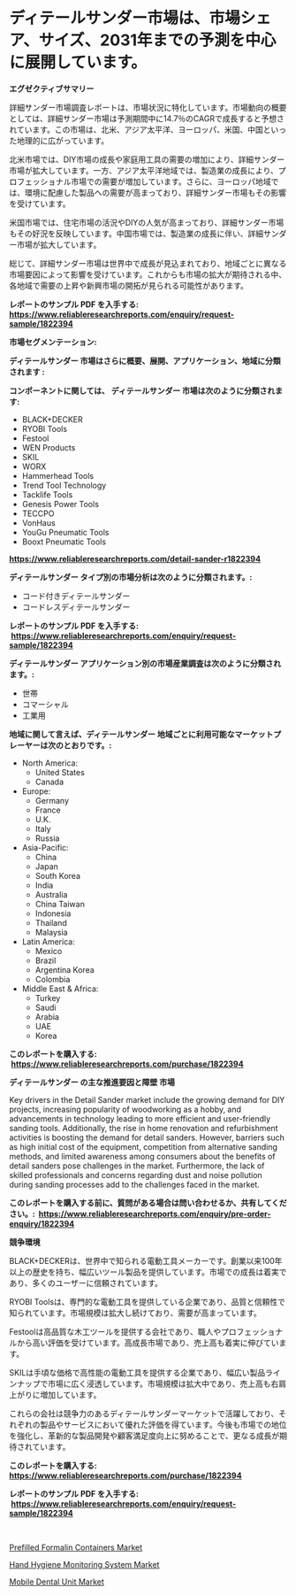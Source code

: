 <p><h1>ディテールサンダー市場は、市場シェア、サイズ、2031年までの予測を中心に展開しています。</h1></p><p><strong>エグゼクティブサマリー</strong></p>
<p><p>詳細サンダー市場調査レポートは、市場状況に特化しています。市場動向の概要としては、詳細サンダー市場は予測期間中に14.7％のCAGRで成長すると予想されています。この市場は、北米、アジア太平洋、ヨーロッパ、米国、中国といった地理的に広がっています。</p><p>北米市場では、DIY市場の成長や家庭用工具の需要の増加により、詳細サンダー市場が拡大しています。一方、アジア太平洋地域では、製造業の成長により、プロフェッショナル市場での需要が増加しています。さらに、ヨーロッパ地域では、環境に配慮した製品への需要が高まっており、詳細サンダー市場もその影響を受けています。</p><p>米国市場では、住宅市場の活況やDIYの人気が高まっており、詳細サンダー市場もその好況を反映しています。中国市場では、製造業の成長に伴い、詳細サンダー市場が拡大しています。</p><p>総じて、詳細サンダー市場は世界中で成長が見込まれており、地域ごとに異なる市場要因によって影響を受けています。これからも市場の拡大が期待される中、各地域で需要の上昇や新興市場の開拓が見られる可能性があります。</p></p>
<p><strong>レポートのサンプル PDF を入手する: <a href="https://www.reliableresearchreports.com/enquiry/request-sample/1822394">https://www.reliableresearchreports.com/enquiry/request-sample/1822394</a></strong></p>
<p><strong>市場セグメンテーション:</strong></p>
<p><strong> ディテールサンダー 市場はさらに概要、展開、アプリケーション、地域に分類されます :</strong></p>
<p><strong>コンポーネントに関しては、 ディテールサンダー 市場は次のように分類されます: &nbsp;</strong></p>
<p><ul><li>BLACK+DECKER</li><li>RYOBI Tools</li><li>Festool</li><li>WEN Products</li><li>SKIL</li><li>WORX</li><li>Hammerhead Tools</li><li>Trend Tool Technology</li><li>Tacklife Tools</li><li>Genesis Power Tools</li><li>TECCPO</li><li>VonHaus</li><li>YouGu Pneumatic Tools</li><li>Booxt Pneumatic Tools</li></ul></p>
<p><strong><a href="https://www.reliableresearchreports.com/detail-sander-r1822394">https://www.reliableresearchreports.com/detail-sander-r1822394</a></strong></p>
<p><strong> ディテールサンダー タイプ別の市場分析は次のように分類されます。:</strong></p>
<p><ul><li>コード付きディテールサンダー</li><li>コードレスディテールサンダー</li></ul></p>
<p><strong>レポートのサンプル PDF を入手する: &nbsp;<a href="https://www.reliableresearchreports.com/enquiry/request-sample/1822394">https://www.reliableresearchreports.com/enquiry/request-sample/1822394</a></strong></p>
<p><strong> ディテールサンダー アプリケーション別の市場産業調査は次のように分類されます。:</strong></p>
<p><ul><li>世帯</li><li>コマーシャル</li><li>工業用</li></ul></p>
<p><strong>地域に関して言えば、ディテールサンダー 地域ごとに利用可能なマーケットプレーヤーは次のとおりです。:</strong></p>
<p><ul>
    <li>
        North America:
        <ul>
            <li>United States</li>
            <li>Canada</li>
        </ul>
    </li>
    <li>
        Europe:
        <ul>
            <li>Germany</li>
            <li>France</li>
            <li>U.K.</li>
            <li>Italy</li>
            <li>Russia</li>
        </ul>
    </li>
    <li>
        Asia-Pacific:
        <ul>
            <li>China</li>
            <li>Japan</li>
            <li>South Korea</li>
            <li>India</li>
            <li>Australia</li>
            <li>China Taiwan</li>
            <li>Indonesia</li>
            <li>Thailand</li>
            <li>Malaysia</li>
        </ul>
    </li>
    <li>
        Latin America:
        <ul>
            <li>Mexico</li>
            <li>Brazil</li>
            <li>Argentina Korea</li>
            <li>Colombia</li>
        </ul>
    </li>
    <li>
        Middle East & Africa:
        <ul>
            <li>Turkey</li>
            <li>Saudi</li>
            <li>Arabia</li>
            <li>UAE</li>
            <li>Korea</li>
        </ul>
    </li>
    </ul></p>
<p><strong>このレポートを購入する: &nbsp;<a href="https://www.reliableresearchreports.com/purchase/1822394">https://www.reliableresearchreports.com/purchase/1822394</a></strong></p>
<p><strong>ディテールサンダー の主な推進要因と障壁 市場</strong></p>
<p><p>Key drivers in the Detail Sander market include the growing demand for DIY projects, increasing popularity of woodworking as a hobby, and advancements in technology leading to more efficient and user-friendly sanding tools. Additionally, the rise in home renovation and refurbishment activities is boosting the demand for detail sanders. However, barriers such as high initial cost of the equipment, competition from alternative sanding methods, and limited awareness among consumers about the benefits of detail sanders pose challenges in the market. Furthermore, the lack of skilled professionals and concerns regarding dust and noise pollution during sanding processes add to the challenges faced in the market.</p></p>
<p><strong>このレポートを購入する前に、質問がある場合は問い合わせるか、共有してください。:&nbsp; <a href="https://www.reliableresearchreports.com/enquiry/pre-order-enquiry/1822394">https://www.reliableresearchreports.com/enquiry/pre-order-enquiry/1822394</a></strong></p>
<p><strong>競争環境</strong></p>
<p><p>BLACK+DECKERは、世界中で知られる電動工具メーカーです。創業以来100年以上の歴史を持ち、幅広いツール製品を提供しています。市場での成長は着実であり、多くのユーザーに信頼されています。</p><p>RYOBI Toolsは、専門的な電動工具を提供している企業であり、品質と信頼性で知られています。市場規模は拡大し続けており、需要が高まっています。</p><p>Festoolは高品質な木工ツールを提供する会社であり、職人やプロフェッショナルから高い評価を受けています。高成長市場であり、売上高も着実に伸びています。</p><p>SKILは手頃な価格で高性能の電動工具を提供する企業であり、幅広い製品ラインナップで市場に広く浸透しています。市場規模は拡大中であり、売上高も右肩上がりに増加しています。</p><p>これらの会社は競争力のあるディテールサンダーマーケットで活躍しており、それぞれの製品やサービスにおいて優れた評価を得ています。今後も市場での地位を強化し、革新的な製品開発や顧客満足度向上に努めることで、更なる成長が期待されています。</p></p>
<p><strong>このレポートを購入する: &nbsp; <a href="https://www.reliableresearchreports.com/purchase/1822394">https://www.reliableresearchreports.com/purchase/1822394</a></strong></p>
<p><strong>レポートのサンプル PDF を入手する: &nbsp;<a href="https://www.reliableresearchreports.com/enquiry/request-sample/1822394">https://www.reliableresearchreports.com/enquiry/request-sample/1822394</a></strong><strong></strong></p>
<p>&nbsp;</p>
<p><p><a href="https://www.linkedin.com/pulse/prefilled-formalin-containers-market-size-outlook-forecast-zapwe?trackingId=KUWyid%2Bvmf12v22nqyj0Yw%3D%3D">Prefilled Formalin Containers Market</a></p><p><a href="https://www.linkedin.com/pulse/hand-hygiene-monitoring-system-market-competitive-analysis-w7cie?trackingId=wJ59Os1wmTUjLtzBTC6J3g%3D%3D">Hand Hygiene Monitoring System Market</a></p><p><a href="https://www.linkedin.com/pulse/mobile-dental-unit-market-analysis-its-cagr-segmentation-b1pue?trackingId=wnXW2C3J%2FZRs0%2BgzVBiqqQ%3D%3D">Mobile Dental Unit Market</a></p></p>